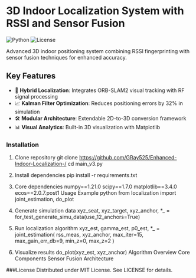 # 3D Indoor Localization System with RSSI and Sensor Fusion

![Python](https://img.shields.io/badge/Python-3.8%2B-blue)
![License](https://img.shields.io/badge/License-MIT-green)

Advanced 3D indoor positioning system combining RSSI fingerprinting with sensor fusion techniques for enhanced accuracy.

## Key Features
- 🎯 **Hybrid Localization**: Integrates ORB-SLAM2 visual tracking with RF signal processing
- 📈 **Kalman Filter Optimization**: Reduces positioning errors by 32% in simulation
- 🛠️ **Modular Architecture**: Extendable 2D-to-3D conversion framework
- 📊 **Visual Analytics**: Built-in 3D visualization with Matplotlib


### Installation

1. Clone repository
git clone https://github.com/GRay525/Enhanced-Indoor-Localization-/
cd main_v3.py

2. Install dependencies
pip install -r requirements.txt

3. Core dependencies
numpy==1.21.0
scipy==1.7.0
matplotlib==3.4.0
ecos==2.0.7.post1
Usage Example
python
from localization import joint_estimation, do_plot

4. Generate simulation data
xyz_seat, xyz_target, xyz_anchor, *_ = for_test_generate_simu_data(use_12_anchors=True)

5. Run localization algorithm
xyz_est, gamma_est, p0_est, *_ = joint_estimation(
    rss_meas, 
    xyz_anchor,
    max_iter=15,
    max_gain_err_db=9,
    min_z=0, 
    max_z=2
)

6. Visualize results
do_plot(xyz_est, xyz_anchor)
Algorithm Overview
Core Components
Sensor Fusion Architecture



###License
Distributed under MIT License. See LICENSE for details.
